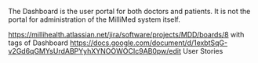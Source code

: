 The Dashboard is the user portal for both doctors and patients.  It is not the portal
for administration of the MilliMed system itself.

https://millihealth.atlassian.net/jira/software/projects/MDD/boards/8 with tags of Dashboard
https://docs.google.com/document/d/1exbtSqG-v2Gd6qGMYsUrdABPYyhXYNOOWOCIc9AB0pw/edit User Stories

